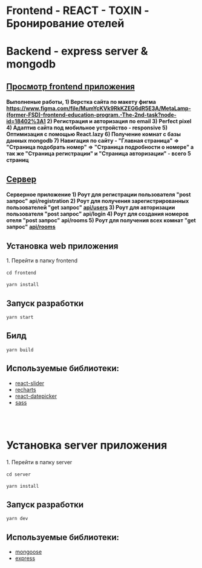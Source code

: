 # Frontend - REACT - TOXIN - Бронирование отелей
# Backend - express server & mongodb

## [Просмотр frontend приложения](https://annapichnenko.github.io/toxin/)

#### Выполненые работы, 1) Верстка сайта по макету фигма https://www.figma.com/file/MumYcKVk9RkKZEG6dR5E3A/MetaLamp-(former-FSD)-frontend-education-program.-The-2nd-task?node-id=18402%3A1 2) Регистрация и авторизация по email 3) Perfect pixel 4) Адаптив сайта под мобильное устройство - responsive 5) Оптимизация с помощью React.lazy 6) Получение комнат с базы данных mongodb 7) Навигация по сайту - "Главная страница" => "Страница подобрать номер" => "Страница подробности о номере" а так же "Страница регистрации" и "Страница авторизации" - всего 5 страниц

## [Сервер](https://toxin-server.onrender.com/api/rooms)

#### Серверное приложение 1) Роут для регистрации пользователя "post запрос" api/registration 2) Роут для получения зарегистрированных пользователей "get запрос" [api/users](https://toxin-server.onrender.com/api/users) 3) Роут для авторизации пользователя "post запрос" api/login 4) Роут для создания номеров отеля "post запрос" api/rooms 5) Роут для получения всех комнат "get запрос" [api/rooms](https://toxin-server.onrender.com/api/rooms)


<h2>Установка web приложения</h2>
<span>1. Перейти в папку frontend</span><br/><br/>
<code>cd frontend</code><br/><br/>
<code>yarn install</code>
<h2>Запуск разработки</h2>
<code>yarn start</code>
<h2>Билд</h2>
<code>yarn build</code>
<h2>Используемые библиотеки:</h2>
<ul>
<li><a href="https://www.npmjs.com/package/react-slider">react-slider</a></li>
<li><a href="https://recharts.org/en-US/">recharts</a></li>
<li><a href="https://reactdatepicker.com/">react-datepicker</a></li>
<li><a href="https://www.npmjs.com/package/sass">sass</a></li>
</ul>
<br/> <br/>
<h1>Установка server приложения</h1>
<span>1. Перейти в папку server</span><br/><br/>
<code>cd server</code><br/><br/>
<code>yarn install</code>
<h2>Запуск разработки</h2>
<code>yarn dev</code>

<h2>Используемые библиотеки:</h2>
<ul>
<li><a href="https://mongoosejs.com/">mongoose</a></li>
<li><a href="https://www.npmjs.com/package/express">express</a></li>
</ul>
